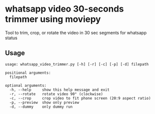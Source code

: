 # whatsapp video 30-seconds trimmer using moviepy

Tool to trim, crop, or rotate the video in 30 sec segments for whatsapp status

## Usage

```
usage: whatsapp_video_trimmer.py [-h] [-r] [-c] [-p] [-d] filepath

positional arguments:
  filepath

optional arguments:
  -h, --help     show this help message and exit
  -r, --rotate   rotate video 90° (clockwise)
  -c, --crop     crop video to fit phone screen (20:9 aspect ratio)
  -p, --preview  show only preview
  -d, --dummy    only dummy run
  ```
